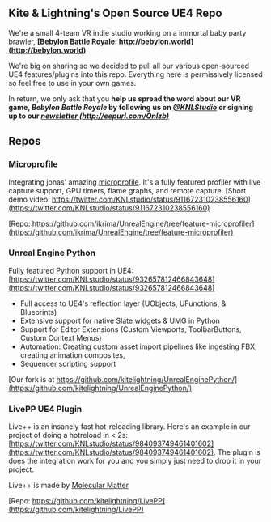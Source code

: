 ## Kite & Lightning's Open Source UE4 Repo

We're a small 4-team VR indie studio working on a immortal baby party brawler, **[Bebylon Battle Royale: http://bebylon.world](http://bebylon.world)**

We're big on sharing so we decided to pull all our various open-sourced UE4 features/plugins into this repo. Everything here is permissively licensed so feel free to use in your own games.

In return, we only ask that you **help us spread the word about our VR game, *Bebylon Battle Royale* by following us on *[@KNLStudio](https://twitter.com/knlstudio/)* or signing up to our *[newsletter (http://eepurl.com/Qnlzb)](http://eepurl.com/Qnlzb)***

Repos
--------

### Microprofile
Integrating jonas' amazing [microprofile](https://github.com/jonasmr/microprofile). It's a fully featured profiler with live capture support, GPU timers, flame graphs, and remote capture. [Short demo video: https://twitter.com/KNLstudio/status/911672310238556160](https://twitter.com/KNLstudio/status/911672310238556160)

[Repo: https://github.com/ikrima/UnrealEngine/tree/feature-microprofiler](https://github.com/ikrima/UnrealEngine/tree/feature-microprofiler)

### Unreal Engine Python
Fully featured Python support in UE4: [https://twitter.com/KNLstudio/status/932657812466843648](https://twitter.com/KNLstudio/status/932657812466843648)
- Full access to UE4's reflection layer (UObjects, UFunctions, & Blueprints)
- Extensive support for native Slate widgets & UMG in Python
- Support for Editor Extensions (Custom Viewports, ToolbarButtons, Custom Context Menus)
- Automation: Creating custom asset import pipelines like ingesting FBX, creating animation composites,
- Sequencer scripting support

[Our fork is at https://github.com/kitelightning/UnrealEnginePython/](https://github.com/kitelightning/UnrealEnginePython/)

### LivePP UE4 Plugin
Live++ is an insanely fast hot-reloading library. Here's an example in our project of doing a hotreload in < 2s: [https://twitter.com/KNLstudio/status/984093749461401602](https://twitter.com/KNLstudio/status/984093749461401602). The plugin is does the integration work for you and you simply just need to drop it in your project. 

Live++ is made by [Molecular Matter](https://molecular-matters.com/products_livepp.html)

[Repo: https://github.com/kitelightning/LivePP](https://github.com/kitelightning/LivePP)
